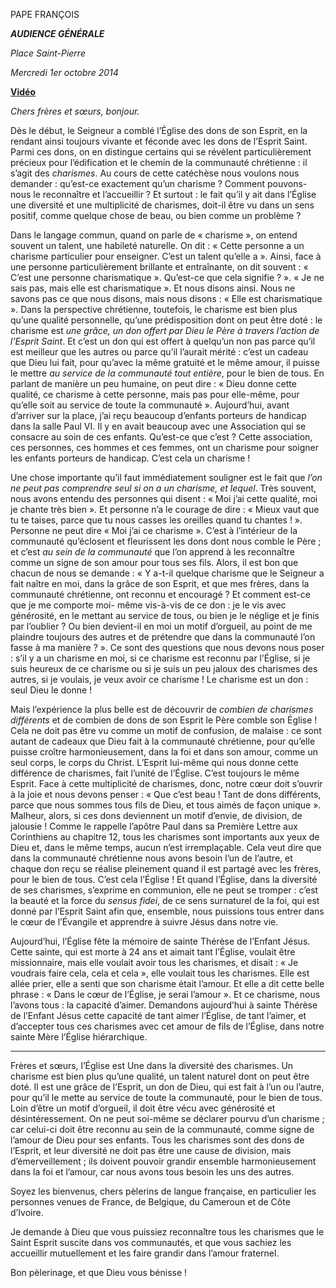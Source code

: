 PAPE FRANÇOIS

***AUDIENCE GÉNÉRALE***

*Place Saint-Pierre*

*Mercredi 1er octobre 2014*

**[Vidéo](http://player.rv.va/vaticanplayer.asp?language=it&tic=VA_M8QSTDKZ)**

*Chers frères et sœurs, bonjour.*

Dès le début, le Seigneur a comblé l’Église des dons de son Esprit, en la rendant ainsi toujours vivante et féconde avec les dons de l’Esprit Saint. Parmi ces dons, on en distingue certains qui se révèlent particulièrement précieux pour l’édification et le chemin de la communauté chrétienne : il s’agit des *charismes*. Au cours de cette catéchèse nous voulons nous demander : qu’est-ce exactement qu’un charisme ? Comment pouvons-nous le reconnaître et l’accueillir ? Et surtout : le fait qu’il y ait dans l’Église une diversité et une multiplicité de charismes, doit-il être vu dans un sens positif, comme quelque chose de beau, ou bien comme un problème ?

Dans le langage commun, quand on parle de « charisme », on entend souvent un talent, une habileté naturelle. On dit : « Cette personne a un charisme particulier pour enseigner. C’est un talent qu’elle a ». Ainsi, face à une personne particulièrement brillante et entraînante, on dit souvent : « C’est une personne charismatique ». Qu’est-ce que cela signifie ? ». « Je ne sais pas, mais elle est charismatique ». Et nous disons ainsi. Nous ne savons pas ce que nous disons, mais nous disons : « Elle est charismatique ». Dans la perspective chrétienne, toutefois, le charisme est bien plus qu’une qualité personnelle, qu’une prédisposition dont on peut être doté : le charisme est *une grâce, un don offert par Dieu le Père à travers l’action de l’Esprit Saint*. Et c’est un don qui est offert à quelqu’un non pas parce qu’il est meilleur que les autres ou parce qu’il l’aurait mérité : c’est un cadeau que Dieu lui fait, pour qu’avec la même gratuité et le même amour, il puisse le mettre *au service de la communauté tout entière*, pour le bien de tous. En parlant de manière un peu humaine, on peut dire : « Dieu donne cette qualité, ce charisme à cette personne, mais pas pour elle-même, pour qu’elle soit au service de toute la communauté ». Aujourd’hui, avant d’arriver sur la place, j’ai reçu beaucoup d’enfants porteurs de handicap dans la salle Paul VI. Il y en avait beaucoup avec une Association qui se consacre au soin de ces enfants. Qu’est-ce que c’est ? Cette association, ces personnes, ces hommes et ces femmes, ont un charisme pour soigner les enfants porteurs de handicap. C’est cela un charisme !

Une chose importante qu’il faut immédiatement souligner est le fait que *l’on ne peut pas comprendre seul si on a un charisme, et lequel*. Très souvent, nous avons entendu des personnes qui disent : « Moi j’ai cette qualité, moi je chante très bien ». Et personne n’a le courage de dire : « Mieux vaut que tu te taises, parce que tu nous casses les oreilles quand tu chantes ! ». Personne ne peut dire « Moi j’ai ce charisme ». C’est à l’intérieur de la communauté qu’éclosent et fleurissent les dons dont nous comble le Père ; et c’est *au sein de la communauté* que l’on apprend à les reconnaître comme un signe de son amour pour tous ses fils. Alors, il est bon que chacun de nous se demande : « Y a-t-il quelque charisme que le Seigneur a fait naître en moi, dans la grâce de son Esprit, et que mes frères, dans la communauté chrétienne, ont reconnu et encouragé ? Et comment est-ce que je me comporte moi- même vis-à-vis de ce don : je le vis avec générosité, en le mettant au service de tous, ou bien je le néglige et je finis par l’oublier ? Ou bien devient-il en moi un motif d’orgueil, au point de me plaindre toujours des autres et de prétendre que dans la communauté l’on fasse à ma manière ? ». Ce sont des questions que nous devons nous poser : s’il y a un charisme en moi, si ce charisme est reconnu par l’Église, si je suis heureux de ce charisme ou si je suis un peu jaloux des charismes des autres, si je voulais, je veux avoir ce charisme ! Le charisme est un don : seul Dieu le donne !

Mais l’expérience la plus belle est de découvrir de *combien de charismes différents* et de combien de dons de son Esprit le Père comble son Église ! Cela ne doit pas être vu comme un motif de confusion, de malaise : ce sont autant de cadeaux que Dieu fait à la communauté chrétienne, pour qu’elle puisse croître harmonieusement, dans la foi et dans son amour, comme un seul corps, le corps du Christ. L’Esprit lui-même qui nous donne cette différence de charismes, fait l’unité de l’Église. C’est toujours le même Esprit. Face à cette multiplicité de charismes, donc, notre cœur doit s’ouvrir à la joie et nous devons penser : « Que c’est beau ! Tant de dons différents, parce que nous sommes tous fils de Dieu, et tous aimés de façon unique ». Malheur, alors, si ces dons deviennent un motif d’envie, de division, de jalousie ! Comme le rappelle l’apôtre Paul dans sa Première Lettre aux Corinthiens au chapitre 12, tous les charismes sont importants aux yeux de Dieu et, dans le même temps, aucun n’est irremplaçable. Cela veut dire que dans la communauté chrétienne nous avons besoin l’un de l’autre, et chaque don reçu se réalise pleinement quand il est partagé avec les frères, pour le bien de tous. C’est cela l’Église ! Et quand l’Église, dans la diversité de ses charismes, s’exprime en communion, elle ne peut se tromper : c’est la beauté et la force du *sensus fidei*, de ce sens surnaturel de la foi, qui est donné par l’Esprit Saint afin que, ensemble, nous puissions tous entrer dans le cœur de l’Évangile et apprendre à suivre Jésus dans notre vie.

Aujourd’hui, l’Église fête la mémoire de sainte Thérèse de l’Enfant Jésus. Cette sainte, qui est morte à 24 ans et aimait tant l’Église, voulait être missionnaire, mais elle voulait avoir tous les charismes, et disait : « Je voudrais faire cela, cela et cela », elle voulait tous les charismes. Elle est allée prier, elle a senti que son charisme était l’amour. Et elle a dit cette belle phrase : « Dans le cœur de l’Église, je serai l’amour ». Et ce charisme, nous l’avons tous : la capacité d’aimer. Demandons aujourd’hui à sainte Thérèse de l’Enfant Jésus cette capacité de tant aimer l’Église, de tant l’aimer, et d’accepter tous ces charismes avec cet amour de fils de l’Église, dans notre sainte Mère l’Église hiérarchique.

* * *

Frères et sœurs, l’Église est Une dans la diversité des charismes. Un charisme est bien plus qu’une qualité, un talent naturel dont on peut être doté. Il est une grâce de l’Esprit, un don de Dieu, qui est fait à l’un ou l’autre, pour qu’il le mette au service de toute la communauté, pour le bien de tous. Loin d’être un motif d’orgueil, il doit être vécu avec générosité et désintéressement. On ne peut soi-même se déclarer pourvu d’un charisme ; car celui-ci doit être reconnu au sein de la communauté, comme signe de l’amour de Dieu pour ses enfants. Tous les charismes sont des dons de l’Esprit, et leur diversité ne doit pas être une cause de division, mais d’émerveillement ; ils doivent pouvoir grandir ensemble harmonieusement dans la foi et l’amour, car nous avons tous besoin les uns des autres.

Soyez les bienvenus, chers pèlerins de langue française, en particulier les personnes venues de France, de Belgique, du Cameroun et de Côte d’Ivoire.

Je demande à Dieu que vous puissiez reconnaître tous les charismes que le Saint Esprit suscite dans vos communautés, et que vous sachiez les accueillir mutuellement et les faire grandir dans l’amour fraternel.

Bon pèlerinage, et que Dieu vous bénisse !